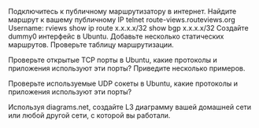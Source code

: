 
Подключитесь к публичному маршрутизатору в интернет. Найдите маршрут к вашему публичному IP
telnet route-views.routeviews.org
Username: rviews
show ip route x.x.x.x/32
show bgp x.x.x.x/32
Создайте dummy0 интерфейс в Ubuntu. Добавьте несколько статических маршрутов. Проверьте таблицу маршрутизации.

Проверьте открытые TCP порты в Ubuntu, какие протоколы и приложения используют эти порты? Приведите несколько примеров.

Проверьте используемые UDP сокеты в Ubuntu, какие протоколы и приложения используют эти порты?

Используя diagrams.net, создайте L3 диаграмму вашей домашней сети или любой другой сети, с которой вы работали.
